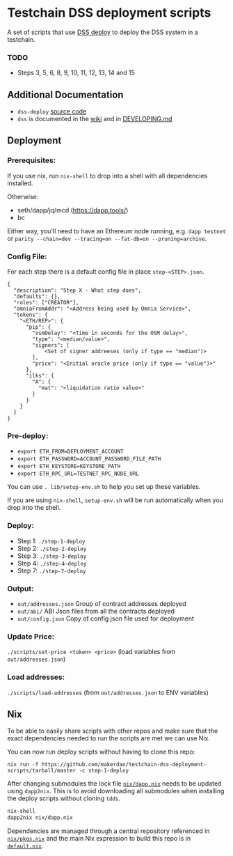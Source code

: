 # Testchain DSS deployment scripts

A set of scripts that use [DSS deploy](https://github.com/makerdao/dss-deploy) to deploy the DSS system in a testchain.

### TODO

- Steps 3, 5, 6, 8, 9, 10, 11, 12, 13, 14 and 15

## Additional Documentation

- `dss-deploy` [source code](https://github.com/makerdao/dss-deploy)
- `dss` is documented in the [wiki](https://github.com/makerdao/dss/wiki) and in [DEVELOPING.md](https://github.com/makerdao/dss/blob/master/DEVELOPING.md)

## Deployment

### Prerequisites:

If you use nix, run `nix-shell` to drop into a shell with all dependencies
installed.

Otherwise:

- seth/dapp/jq/mcd (https://dapp.tools/)
- bc

Either way, you'll need to have an Ethereum node running, e.g. `dapp testnet` or
`parity --chain=dev --tracing=on --fat-db=on --pruning=archive`.

### Config File:
For each step there is a default config file in place `step-<STEP>.json`.

```
{
  "description": "Step X - What step does",
  "defaults": {},
  "roles": ["CREATOR"],
  "omniaFromAddr": "<Address being used by Omnia Service>",
  "tokens": {
    "<ETH/REP>": {
      "pip": {
        "osmDelay": "<Time in seconds for the OSM delay>",
        "type": "<median/value>",
        "signers": [
            <Set of signer addreeses (only if type == "median")>
        ],
        "price": "<Initial oracle price (only if type == "value")>"
      },
      "ilks": {
        "A": {
          "mat": "<liquidation ratio value>"
        }
      }
    }
  }
}
```

### Pre-deploy:

- `export ETH_FROM=DEPLOYMENT_ACCOUNT`
- `export ETH_PASSWORD=ACCOUNT_PASSWORD_FILE_PATH`
- `export ETH_KEYSTORE=KEYSTORE_PATH`
- `export ETH_RPC_URL=TESTNET_RPC_NODE_URL`

You can use `. lib/setup-env.sh` to help you set up these variables.

If you are using `nix-shell`, `setup-env.sh` will be run automatically when you
drop into the shell.

### Deploy:

- Step 1: `./step-1-deploy`
- Step 2: `./step-2-deploy`
- Step 3: `./step-3-deploy`
- Step 4: `./step-4-deploy`
- Step 7: `./step-7-deploy`

### Output:

- `out/addresses.json` Group of contract addresses deployed
- `out/abi/` ABI Json files from all the contracts deployed
- `out/config.json` Copy of config json file used for deployment

### Update Price:

`./scripts/set-price <token> <price>` (load variables from `out/addresses.json`)

### Load addresses:

`./scripts/load-addresses` (from `out/addresses.json` to ENV variables)

## Nix

To be able to easily share scripts with other repos and make sure that the
exact dependencies needed to run the scripts are met we can use Nix.

You can now run deploy scripts without having to clone this repo:

```
nix run -f https://github.com/makerdao/testchain-dss-deployment-scripts/tarball/master -c step-1-deploy
```

After changing submodules the lock file [`nix/dapp.nix`](nix/dapp.nix)
needs to be updated using `dapp2nix`. This is to avoid downloading all
submodules when installing the deploy scripts without cloning `tdds`.

```sh
nix-shell
dapp2nix nix/dapp.nix
```

Dependencies are managed through a central repository referenced in
[`nix/pkgs.nix`](nix/pkgs.nix) and the main Nix expression to build this
repo is in [`default.nix`](default.nix).
